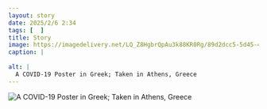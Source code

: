 ```yaml
---
layout: story
date: 2025/2/6 2:34
tags: [  ]
title: Story
image: https://imagedelivery.net/LQ_Z8HgbrQpAu3k88KR0Rg/89d2dcc5-5d45-4c0a-8ae6-ce497219a800/public
caption: |
  
alt: |
  A COVID-19 Poster in Greek; Taken in Athens, Greece
---
```



![A COVID-19 Poster in Greek; Taken in Athens, Greece](https://imagedelivery.net/LQ_Z8HgbrQpAu3k88KR0Rg/89d2dcc5-5d45-4c0a-8ae6-ce497219a800/public)


